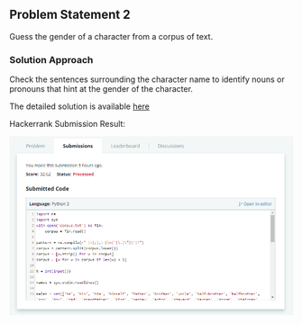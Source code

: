 ## Problem Statement 2

Guess the gender of a character from a corpus of text.

### Solution Approach

Check the sentences surrounding the character name to identify nouns or pronouns that hint at the gender of the character.

The detailed solution is available [here](Question2.py)


Hackerrank Submission Result:


![Submission Results](Capture.PNG)